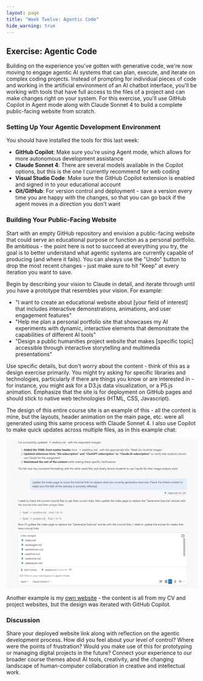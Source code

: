 ```yaml
---
layout: page
title: "Week Twelve: Agentic Code"
hide_warning: true
---
```


## Exercise: Agentic Code

Building on the experience you've gotten with generative code, we're now moving to engage agentic AI systems that can plan, execute, and iterate on complex coding projects. Instead of prompting for individual pieces of code and working in the artificial environment of an AI chatbot interface, you'll be working with tools that have full access to the files of a project and can make changes right on your system. For this exercise, you'll use GitHub Copilot in Agent mode along with Claude Sonnet 4 to build a complete public-facing website from scratch.

### Setting Up Your Agentic Development Environment

You should have installed the tools for this last week:

- **GitHub Copilot**: Make sure you're using Agent mode, which allows for more autonomous development assistance
- **Claude Sonnet 4**: There are several models available in the Copilot options, but this is the one I currently recommend for web coding
- **Visual Studio Code**: Make sure the GitHub Copilot extension is enabled and signed in to your educational account
- **Git/GitHub**: For version control and deployment - save a version every time you are happy with the changes, so that you can go back if the agent moves in a direction you don't want

### Building Your Public-Facing Website

Start with an empty GitHub repository and envision a public-facing website that could serve an educational purpose or function as a personal portfolio. Be ambitious - the point here is not to succeed at everything you try, the goal is to better understand what agentic systems are currently capable of producing (and where it fails). You can always use the "Undo" button to drop the most recent changes - just make sure to hit "Keep" at every iteration you want to save.

Begin by describing your vision to Claude in detail, and iterate through until you have a prototype that resembles your vision. For example:
- "I want to create an educational website about [your field of interest] that includes interactive demonstrations, animations, and user engagement features"
- "Help me plan a personal portfolio site that showcases my AI experiments with dynamic, interactive elements that demonstrate the capabilities of different AI tools"
- "Design a public humanities project website that makes [specific topic] accessible through interactive storytelling and multimedia presentations"

Use specific details, but don't worry about the content - think of this as a design exercise primarily. You might try asking for specific libraries and technologies, particularly if there are things you know or are interested in - for instance, you might ask for a D3.js data visualization, or a P5.js animation. Emphasize that the site is for deployment on GitHub pages and should stick to native web technologies (HTML, CSS, Javascript).

The design of this entire course site is an example of this - all the content is mine, but the layouts, header animation on the main page, etc. were all generated using this same process with Claude Sonnet 4. I also use Copilot to make quick updates across multiple files, as in this example chat: 

![GitHub Copilot](copilot.png)

Another example is my [own website](https://anastasiasalter.net/) - the content is all from my CV and project websites, but the design was iterated with GitHub Copilot.

### Discussion

Share your deployed website link along with reflection on the agentic development process. How did you feel about your level of control? Where were the points of frustration? Would you make use of this for prototyping or managing digital projects in the future? Connect your experience to our broader course themes about AI tools, creativity, and the changing landscape of human-computer collaboration in creative and intellectual work.
